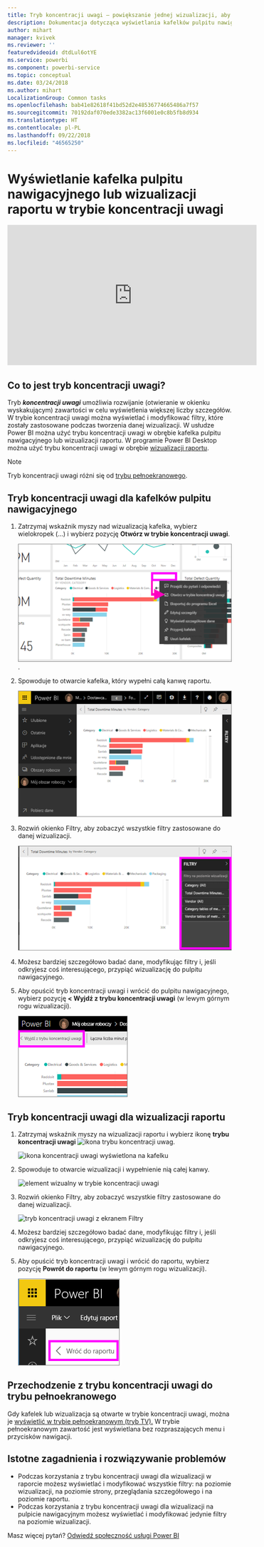 ```yaml
---
title: Tryb koncentracji uwagi — powiększanie jednej wizualizacji, aby zobaczyć więcej szczegółów.
description: Dokumentacja dotycząca wyświetlania kafelków pulpitu nawigacyjnego lub wizualizacji raportów usługi Power BI w trybie koncentracji uwagi, zwanego otwieraniem w nowym oknie.
author: mihart
manager: kvivek
ms.reviewer: ''
featuredvideoid: dtdLul6otYE
ms.service: powerbi
ms.component: powerbi-service
ms.topic: conceptual
ms.date: 03/24/2018
ms.author: mihart
LocalizationGroup: Common tasks
ms.openlocfilehash: bab41e82618f41bd52d2e48536774665486a7f57
ms.sourcegitcommit: 70192daf070ede3382ac13f6001e0c8b5fb8d934
ms.translationtype: HT
ms.contentlocale: pl-PL
ms.lasthandoff: 09/22/2018
ms.locfileid: "46565250"
---
```

# <a name="display-a-dashboard-tile-or-report-visual-in-focus-mode"></a>Wyświetlanie kafelka pulpitu nawigacyjnego lub wizualizacji raportu w trybie koncentracji uwagi

<iframe width="560" height="315" src="https://www.youtube.com/embed/dtdLul6otYE" frameborder="0" allowfullscreen></iframe>


## <a name="what-is-focus-mode"></a>Co to jest tryb koncentracji uwagi?

Tryb ***koncentracji uwagi*** umożliwia rozwijanie (otwieranie w okienku wyskakującym) zawartości w celu wyświetlenia większej liczby szczegółów.  W trybie koncentracji uwagi można wyświetlać i modyfikować filtry, które zostały zastosowane podczas tworzenia danej wizualizacji.  W usłudze Power BI można użyć trybu koncentracji uwagi w obrębie kafelka pulpitu nawigacyjnego lub wizualizacji raportu. W programie Power BI Desktop można użyć trybu koncentracji uwagi w obrębie [wizualizacji raportu](../desktop-report-view.md).

> [!NOTE]
> Tryb koncentracji uwagi różni się od [trybu pełnoekranowego](../service-fullscreen-mode.md).
> 


## <a name="focus-mode-for-dashboard-tiles"></a>Tryb koncentracji uwagi dla kafelków pulpitu nawigacyjnego

1. Zatrzymaj wskaźnik myszy nad wizualizacją kafelka, wybierz wielokropek (...) i wybierz pozycję **Otwórz w trybie koncentracji uwagi**. 

    ![menu wielokropka dla kafelka](./media/end-user-focus/power-bi-dashboard-focus-mode.png).

2. Spowoduje to otwarcie kafelka, który wypełni całą kanwę raportu. 

   ![kafelek wypełnia kanwę raportu](./media/end-user-focus/power-bi-tile-focus.png)

3. Rozwiń okienko Filtry, aby zobaczyć wszystkie filtry zastosowane do danej wizualizacji.
   
   ![tryb koncentracji uwagi z okienkiem Filtry](./media/end-user-focus/power-bi-focus-filters.png)

4. Możesz bardziej szczegółowo badać dane, modyfikując filtry i, jeśli odkryjesz coś interesującego, przypiąć wizualizację do pulpitu nawigacyjnego.

5. Aby opuścić tryb koncentracji uwagi i wrócić do pulpitu nawigacyjnego, wybierz pozycję **< Wyjdź z trybu koncentracji uwagi** (w lewym górnym rogu wizualizacji).
   
    ![opuszczanie trybu koncentracji uwagi](./media/end-user-focus/power-bi-tile-exit-focus.png)    


## <a name="focus-mode-for-report-visualizations"></a>Tryb koncentracji uwagi dla wizualizacji raportu

1. Zatrzymaj wskaźnik myszy na wizualizacji raportu i wybierz ikonę **trybu koncentracji uwagi** ![ikona trybu koncentracji uwag](./media/end-user-focus/pbi_popout.jpg).  
   
   ![ikona koncentracji uwagi wyświetlona na kafelku](./media/end-user-focus/power-bi-hover-focus.png)
2. Spowoduje to otwarcie wizualizacji i wypełnienie nią całej kanwy. 

   ![element wizualny w trybie koncentracji uwagi](./media/end-user-focus/power-bi-display-focus-newer2.png)
3. Rozwiń okienko Filtry, aby zobaczyć wszystkie filtry zastosowane do danej wizualizacji.
   
   ![tryb koncentracji uwagi z ekranem Filtry](./media/end-user-focus/power-bi-display-focus-filters.png)
4. Możesz bardziej szczegółowo badać dane, modyfikując filtry i, jeśli odkryjesz coś interesującego, przypiąć wizualizację do pulpitu nawigacyjnego.   
5. Aby opuścić tryb koncentracji uwagi i wrócić do raportu, wybierz pozycję **Powrót do raportu** (w lewym górnym rogu wizualizacji). 
   
    ![opuszczanie trybu koncentracji uwagi](./media/end-user-focus/power-bi-exit-focus-report.png)  

## <a name="go-from-focus-mode-to-full-screen-mode"></a>Przechodzenie z trybu koncentracji uwagi do trybu pełnoekranowego
Gdy kafelek lub wizualizacja są otwarte w trybie koncentracji uwagi, można je [wyświetlić w trybie pełnoekranowym (tryb TV).](../service-fullscreen-mode.md) W trybie pełnoekranowym zawartość jest wyświetlana bez rozpraszających menu i przycisków nawigacji.

## <a name="considerations-and-troubleshooting"></a>Istotne zagadnienia i rozwiązywanie problemów
* Podczas korzystania z trybu koncentracji uwagi dla wizualizacji w raporcie możesz wyświetlać i modyfikować wszystkie filtry: na poziomie wizualizacji, na poziomie strony, przeglądania szczegółowego i na poziomie raportu.    
* Podczas korzystania z trybu koncentracji uwagi dla wizualizacji na pulpicie nawigacyjnym możesz wyświetlać i modyfikować jedynie filtry na poziomie wizualizacji.

Masz więcej pytań? [Odwiedź społeczność usługi Power BI](http://community.powerbi.com/)

